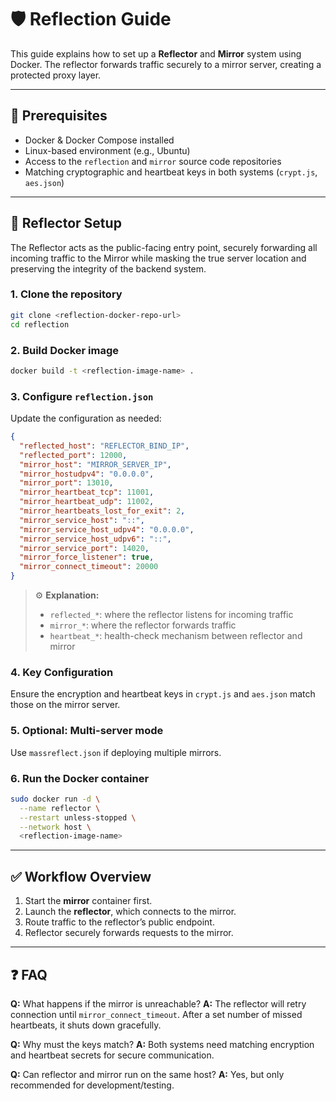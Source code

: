# 🛡️ Reflection Guide

This guide explains how to set up a **Reflector** and **Mirror** system using Docker. The reflector forwards traffic securely to a mirror server, creating a protected proxy layer.

---

## 🔧 Prerequisites

* Docker & Docker Compose installed
* Linux-based environment (e.g., Ubuntu)
* Access to the `reflection` and `mirror` source code repositories
* Matching cryptographic and heartbeat keys in both systems (`crypt.js`, `aes.json`)

---

## 🚀 Reflector Setup

The Reflector acts as the public-facing entry point, securely forwarding all incoming traffic to the Mirror while masking the true server location and preserving the integrity of the backend system.


### 1. Clone the repository

```bash
git clone <reflection-docker-repo-url>
cd reflection
```

### 2. Build Docker image

```bash
docker build -t <reflection-image-name> .
```

### 3. Configure `reflection.json`

Update the configuration as needed:

```json
{
  "reflected_host": "REFLECTOR_BIND_IP",
  "reflected_port": 12000,
  "mirror_host": "MIRROR_SERVER_IP",
  "mirror_hostudpv4": "0.0.0.0",
  "mirror_port": 13010,
  "mirror_heartbeat_tcp": 11001,
  "mirror_heartbeat_udp": 11002,
  "mirror_heartbeats_lost_for_exit": 2,
  "mirror_service_host": "::",
  "mirror_service_host_udpv4": "0.0.0.0",
  "mirror_service_host_udpv6": "::",
  "mirror_service_port": 14020,
  "mirror_force_listener": true,
  "mirror_connect_timeout": 20000
}
```

> ⚙️ **Explanation:**
>
> * `reflected_*`: where the reflector listens for incoming traffic
> * `mirror_*`: where the reflector forwards traffic
> * `heartbeat_*`: health-check mechanism between reflector and mirror

### 4. Key Configuration

Ensure the encryption and heartbeat keys in `crypt.js` and `aes.json` match those on the mirror server.

### 5. Optional: Multi-server mode

Use `massreflect.json` if deploying multiple mirrors.

### 6. Run the Docker container

```bash
sudo docker run -d \
  --name reflector \
  --restart unless-stopped \
  --network host \
  <reflection-image-name>
```

---


## ✅ Workflow Overview

1. Start the **mirror** container first.
2. Launch the **reflector**, which connects to the mirror.
3. Route traffic to the reflector’s public endpoint.
4. Reflector securely forwards requests to the mirror.

---

## ❓ FAQ

**Q:** What happens if the mirror is unreachable?
**A:** The reflector will retry connection until `mirror_connect_timeout`. After a set number of missed heartbeats, it shuts down gracefully.

**Q:** Why must the keys match?
**A:** Both systems need matching encryption and heartbeat secrets for secure communication.

**Q:** Can reflector and mirror run on the same host?
**A:** Yes, but only recommended for development/testing.

